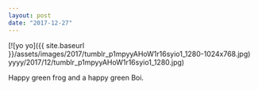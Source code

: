 ```yaml
---
layout: post
date: "2017-12-27"
---
```


[![yo yo]({{ site.baseurl }}/assets/images/2017/tumblr_p1mpyyAHoW1r16syio1_1280-1024x768.jpg) yyyy/2017/12/tumblr_p1mpyyAHoW1r16syio1_1280.jpg)

Happy green frog and a happy green Boi.
